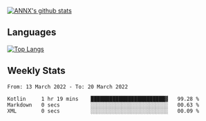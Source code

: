 [![ANNX's github stats](https://github-readme-stats.vercel.app/api?username=NXAN2901&count_private=true&show_icons=true&theme=vue)](https://github.com/NXAN2901)

## Languages
[![Top Langs](https://github-readme-stats.vercel.app/api/top-langs/?username=NXAN2901)](https://github.com/NXAN2901)

## Weekly Stats
<!--START_SECTION:waka-->

```text
From: 13 March 2022 - To: 20 March 2022

Kotlin     1 hr 19 mins    ████████████████████████▓   99.28 %
Markdown   0 secs          ░░░░░░░░░░░░░░░░░░░░░░░░░   00.63 %
XML        0 secs          ░░░░░░░░░░░░░░░░░░░░░░░░░   00.09 %
```

<!--END_SECTION:waka-->
